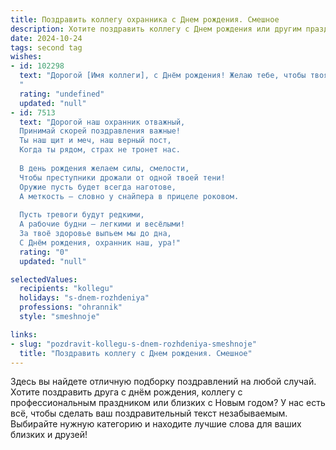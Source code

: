 ```yaml
---
title: Поздравить коллегу охранника c Днем рождения. Смешное
description: Хотите поздравить коллегу c Днем рождения или другим праздником? Наш ИИ создаст незабываемое поздравление, а вы обязательно выделитесь среди других.  
date: 2024-10-24
tags: second tag
wishes:
- id: 102298
  text: "Дорогой [Имя коллеги], с Днём рождения! Желаю тебе, чтобы твоя бдительность была только на работе, а дома —  полный релакс и отсутствие тревожных сигналов! Пусть зарплата твоя будет крепким орешком, который никто не сможет взломать, а жизнь — сплошным праздником без нарушителей спокойствия!  Будь здоров, как бронированная дверь, и счастлив, как кот, который спит на солнышке после удачной ночной смены!
  "
  rating: "undefined"
  updated: "null"
- id: 7513
  text: "Дорогой наш охранник отважный,
  Принимай скорей поздравления важные!
  Ты наш щит и меч, наш верный пост,
  Когда ты рядом, страх не тронет нас.
  
  В день рождения желаем силы, смелости,
  Чтобы преступники дрожали от одной твоей тени!
  Оружие пусть будет всегда наготове,
  А меткость — словно у снайпера в прицеле роковом.
  
  Пусть тревоги будут редкими,
  А рабочие будни — легкими и весёлыми!
  За твоё здоровье выпьем мы до дна,
  С Днём рождения, охранник наш, ура!"
  rating: "0"
  updated: "null"

selectedValues:
  recipients: "kollegu"
  holidays: "s-dnem-rozhdeniya"
  professions: "ohrannik"
  style: "smeshnoje"

links:
- slug: "pozdravit-kollegu-s-dnem-rozhdeniya-smeshnoje"
  title: "Поздравить коллегу c Днем рождения. Смешное"
---
```


Здесь вы найдете отличную подборку поздравлений на любой случай. 
Хотите поздравить друга с днём рождения, коллегу с профессиональным праздником или близких с Новым годом? У нас есть всё, чтобы сделать ваш поздравительный текст незабываемым. Выбирайте нужную категорию и находите лучшие слова для ваших близких и друзей!
